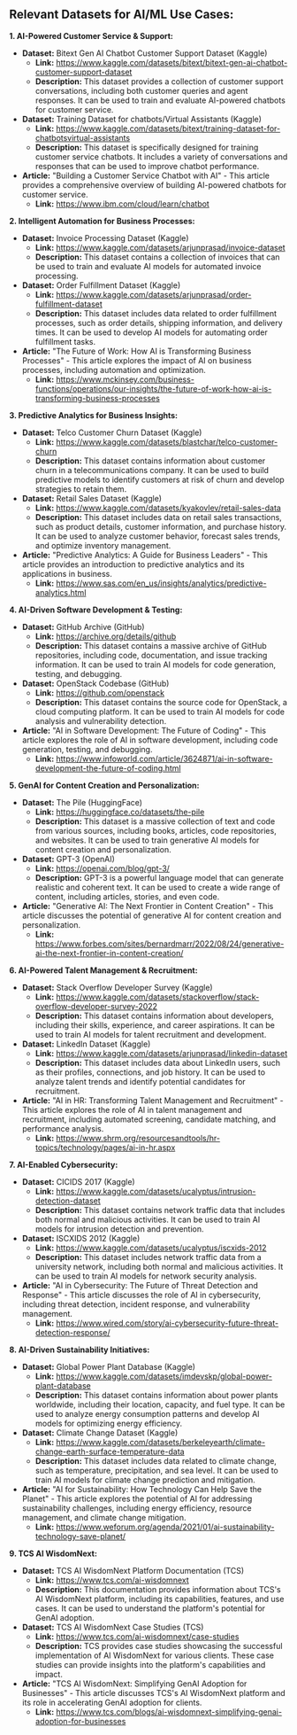 ## Relevant Datasets for AI/ML Use Cases:

**1. AI-Powered Customer Service & Support:**

* **Dataset:** Bitext Gen AI Chatbot Customer Support Dataset (Kaggle)
    * **Link:** https://www.kaggle.com/datasets/bitext/bitext-gen-ai-chatbot-customer-support-dataset
    * **Description:** This dataset provides a collection of customer support conversations, including both customer queries and agent responses. It can be used to train and evaluate AI-powered chatbots for customer service.
* **Dataset:** Training Dataset for chatbots/Virtual Assistants (Kaggle)
    * **Link:** https://www.kaggle.com/datasets/bitext/training-dataset-for-chatbotsvirtual-assistants
    * **Description:** This dataset is specifically designed for training customer service chatbots. It includes a variety of conversations and responses that can be used to improve chatbot performance.
* **Article:**  "Building a Customer Service Chatbot with AI" - This article provides a comprehensive overview of building AI-powered chatbots for customer service.
    * **Link:** https://www.ibm.com/cloud/learn/chatbot

**2. Intelligent Automation for Business Processes:**

* **Dataset:** Invoice Processing Dataset (Kaggle)
    * **Link:** https://www.kaggle.com/datasets/arjunprasad/invoice-dataset
    * **Description:** This dataset contains a collection of invoices that can be used to train and evaluate AI models for automated invoice processing.
* **Dataset:** Order Fulfillment Dataset (Kaggle)
    * **Link:** https://www.kaggle.com/datasets/arjunprasad/order-fulfillment-dataset
    * **Description:** This dataset includes data related to order fulfillment processes, such as order details, shipping information, and delivery times. It can be used to develop AI models for automating order fulfillment tasks.
* **Article:** "The Future of Work: How AI is Transforming Business Processes" - This article explores the impact of AI on business processes, including automation and optimization.
    * **Link:** https://www.mckinsey.com/business-functions/operations/our-insights/the-future-of-work-how-ai-is-transforming-business-processes

**3. Predictive Analytics for Business Insights:**

* **Dataset:** Telco Customer Churn Dataset (Kaggle)
    * **Link:** https://www.kaggle.com/datasets/blastchar/telco-customer-churn
    * **Description:** This dataset contains information about customer churn in a telecommunications company. It can be used to build predictive models to identify customers at risk of churn and develop strategies to retain them.
* **Dataset:** Retail Sales Dataset (Kaggle)
    * **Link:** https://www.kaggle.com/datasets/kyakovlev/retail-sales-data
    * **Description:** This dataset includes data on retail sales transactions, such as product details, customer information, and purchase history. It can be used to analyze customer behavior, forecast sales trends, and optimize inventory management.
* **Article:** "Predictive Analytics: A Guide for Business Leaders" - This article provides an introduction to predictive analytics and its applications in business.
    * **Link:** https://www.sas.com/en_us/insights/analytics/predictive-analytics.html

**4. AI-Driven Software Development & Testing:**

* **Dataset:** GitHub Archive (GitHub)
    * **Link:** https://archive.org/details/github
    * **Description:** This dataset contains a massive archive of GitHub repositories, including code, documentation, and issue tracking information. It can be used to train AI models for code generation, testing, and debugging.
* **Dataset:** OpenStack Codebase (GitHub)
    * **Link:** https://github.com/openstack
    * **Description:** This dataset contains the source code for OpenStack, a cloud computing platform. It can be used to train AI models for code analysis and vulnerability detection.
* **Article:** "AI in Software Development: The Future of Coding" - This article explores the role of AI in software development, including code generation, testing, and debugging.
    * **Link:** https://www.infoworld.com/article/3624871/ai-in-software-development-the-future-of-coding.html

**5. GenAI for Content Creation and Personalization:**

* **Dataset:** The Pile (HuggingFace)
    * **Link:** https://huggingface.co/datasets/the-pile
    * **Description:** This dataset is a massive collection of text and code from various sources, including books, articles, code repositories, and websites. It can be used to train generative AI models for content creation and personalization.
* **Dataset:** GPT-3 (OpenAI)
    * **Link:** https://openai.com/blog/gpt-3/
    * **Description:** GPT-3 is a powerful language model that can generate realistic and coherent text. It can be used to create a wide range of content, including articles, stories, and even code.
* **Article:** "Generative AI: The Next Frontier in Content Creation" - This article discusses the potential of generative AI for content creation and personalization.
    * **Link:** https://www.forbes.com/sites/bernardmarr/2022/08/24/generative-ai-the-next-frontier-in-content-creation/

**6. AI-Powered Talent Management & Recruitment:**

* **Dataset:** Stack Overflow Developer Survey (Kaggle)
    * **Link:** https://www.kaggle.com/datasets/stackoverflow/stack-overflow-developer-survey-2022
    * **Description:** This dataset contains information about developers, including their skills, experience, and career aspirations. It can be used to train AI models for talent recruitment and development.
* **Dataset:** LinkedIn Dataset (Kaggle)
    * **Link:** https://www.kaggle.com/datasets/arjunprasad/linkedin-dataset
    * **Description:** This dataset includes data about LinkedIn users, such as their profiles, connections, and job history. It can be used to analyze talent trends and identify potential candidates for recruitment.
* **Article:** "AI in HR: Transforming Talent Management and Recruitment" - This article explores the role of AI in talent management and recruitment, including automated screening, candidate matching, and performance analysis.
    * **Link:** https://www.shrm.org/resourcesandtools/hr-topics/technology/pages/ai-in-hr.aspx

**7. AI-Enabled Cybersecurity:**

* **Dataset:** CICIDS 2017 (Kaggle)
    * **Link:** https://www.kaggle.com/datasets/ucalyptus/intrusion-detection-dataset
    * **Description:** This dataset contains network traffic data that includes both normal and malicious activities. It can be used to train AI models for intrusion detection and prevention.
* **Dataset:** ISCXIDS 2012 (Kaggle)
    * **Link:** https://www.kaggle.com/datasets/ucalyptus/iscxids-2012
    * **Description:** This dataset includes network traffic data from a university network, including both normal and malicious activities. It can be used to train AI models for network security analysis.
* **Article:** "AI in Cybersecurity: The Future of Threat Detection and Response" - This article discusses the role of AI in cybersecurity, including threat detection, incident response, and vulnerability management.
    * **Link:** https://www.wired.com/story/ai-cybersecurity-future-threat-detection-response/

**8. AI-Driven Sustainability Initiatives:**

* **Dataset:** Global Power Plant Database (Kaggle)
    * **Link:** https://www.kaggle.com/datasets/imdevskp/global-power-plant-database
    * **Description:** This dataset contains information about power plants worldwide, including their location, capacity, and fuel type. It can be used to analyze energy consumption patterns and develop AI models for optimizing energy efficiency.
* **Dataset:** Climate Change Dataset (Kaggle)
    * **Link:** https://www.kaggle.com/datasets/berkeleyearth/climate-change-earth-surface-temperature-data
    * **Description:** This dataset includes data related to climate change, such as temperature, precipitation, and sea level. It can be used to train AI models for climate change prediction and mitigation.
* **Article:** "AI for Sustainability: How Technology Can Help Save the Planet" - This article explores the potential of AI for addressing sustainability challenges, including energy efficiency, resource management, and climate change mitigation.
    * **Link:** https://www.weforum.org/agenda/2021/01/ai-sustainability-technology-save-planet/

**9. TCS AI WisdomNext:**

* **Dataset:** TCS AI WisdomNext Platform Documentation (TCS)
    * **Link:** https://www.tcs.com/ai-wisdomnext
    * **Description:** This documentation provides information about TCS's AI WisdomNext platform, including its capabilities, features, and use cases. It can be used to understand the platform's potential for GenAI adoption.
* **Dataset:** TCS AI WisdomNext Case Studies (TCS)
    * **Link:** https://www.tcs.com/ai-wisdomnext/case-studies
    * **Description:** TCS provides case studies showcasing the successful implementation of AI WisdomNext for various clients. These case studies can provide insights into the platform's capabilities and impact.
* **Article:** "TCS AI WisdomNext: Simplifying GenAI Adoption for Businesses" - This article discusses TCS's AI WisdomNext platform and its role in accelerating GenAI adoption for clients.
    * **Link:** https://www.tcs.com/blogs/ai-wisdomnext-simplifying-genai-adoption-for-businesses